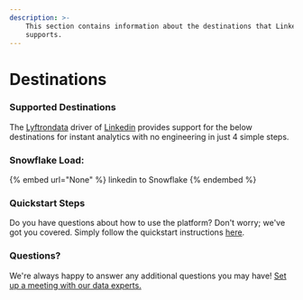 ```yaml
---
description: >-
    This section contains information about the destinations that Linkedin
    supports.
---
```


# Destinations

### Supported Destinations

The [Lyftrondata](https://www.lyftrondata.com/) driver of [Linkedin](None) provides support for the below destinations for instant analytics with no engineering in just 4 simple steps.

### Snowflake Load:

{% embed url="None" %}
linkedin to Snowflake
{% endembed %}

### Quickstart Steps

Do you have questions about how to use the platform? Don't worry; we've got you covered. Simply follow the quickstart instructions [here](README.md).

### Questions? <a href="#questions" id="questions"></a>

We're always happy to answer any additional questions you may have! [Set up a meeting with our data experts.](https://www.lyftrondata.com/book-a-meeting/)
